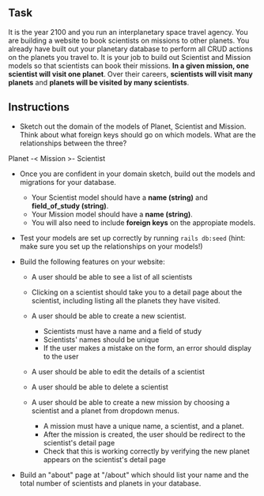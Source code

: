 ## Task

It is the year 2100 and you run an interplanetary space travel agency.  You are building a website to book scientists on missions to other planets.  You already have built out your planetary database to perform all CRUD actions on the planets you travel to.  It is your job to build out Scientist and Mission models so that scientists can book their missions.  **In a given mission, one scientist will visit one planet**.  Over their careers, **scientists will visit many planets** and **planets will be visited by many scientists**.

## Instructions

- Sketch out the domain of the models of Planet, Scientist and Mission.  Think about what foreign keys should go on which models.  What are the relationships between the three?

Planet -< Mission >- Scientist

- Once you are confident in your domain sketch, build out the models and migrations for your database. 
    - Your Scientist model should have a **name (string)** and **field_of_study (string)**.  
    - Your Mission model should have a **name (string)**.  
    - You will also need to include **foreign keys** on the appropiate models.  

- Test your models are set up correctly by running `rails db:seed` (hint: make sure you set up the relationships on your models!)

- Build the following features on your website:

    - A user should be able to see a list of all scientists

    - Clicking on a scientist should take you to a detail page about the scientist, including listing all the planets they have visited.

    - A user should be able to create a new scientist.
        - Scientists must have a name and a field of study
        - Scientists' names should be unique
        - If the user makes a mistake on the form, an error should display to the user

    - A user should be able to edit the details of a scientist

    - A user should be able to delete a scientist

    - A user should be able to create a new mission by choosing a scientist and a planet from dropdown menus.
        - A mission must have a unique name, a scientist, and a planet.
        - After the mission is created, the user should be redirect to the scientist's detail page
        - Check that this is working correctly by verifying the new planet appears on the scientist's detail page
        
 - Build an "about" page at "/about" which should list your name and the total number of scientists and planets in your database.
